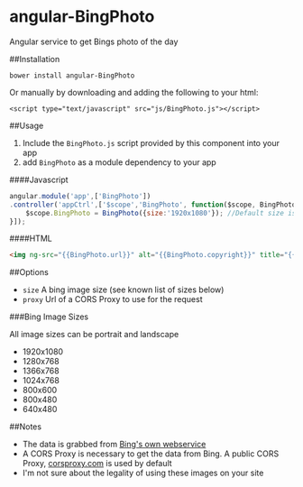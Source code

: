 angular-BingPhoto
=================

Angular service to get Bings photo of the day

##Installation

`bower install angular-BingPhoto`

Or manually by downloading and adding the following to your html:

`<script type="text/javascript" src="js/BingPhoto.js"></script>`

##Usage

1. Include the `BingPhoto.js` script provided by this component into your app
2. add `BingPhoto` as a module dependency to your app

####Javascript
```javascript
angular.module('app',['BingPhoto'])
.controller('appCtrl',['$scope','BingPhoto', function($scope, BingPhoto){
	$scope.BingPhoto = BingPhoto({size:'1920x1080'}); //Default size is 1920x1080
}]);
```

####HTML
```html
<img ng-src="{{BingPhoto.url}}" alt="{{BingPhoto.copyright}}" title="{{BingPhoto.copyright}}"/>
```

##Options

* `size` A bing image size (see known list of sizes below)
* `proxy` Url of a CORS Proxy to use for the request

###Bing Image Sizes

All image sizes can be portrait and landscape

* 1920x1080
* 1280x768
* 1366x768
* 1024x768
* 800x600
* 800x480
* 640x480

##Notes

* The data is grabbed from [Bing's own webservice](http://www.bing.com/HPImageArchive.aspx?format=js&idx=0&n=1)
* A CORS Proxy is necessary to get the data from Bing. A public CORS Proxy, [corsproxy.com](http://www.corsproxy.com) is used by default 
* I'm not sure about the legality of using these images on your site